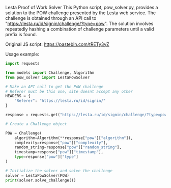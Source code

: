 Lesta Proof of Work Solver
This Python script, pow_solver.py, provides a solution to the POW challenge presented by the Lesta web service. The challenge is obtained through an API call to "https://lesta.ru/id/signin/challenge/?type=pow". The solution involves repeatedly hashing a combination of challenge parameters until a valid prefix is found.

Original JS script: https://pastebin.com/tRETy3yZ

Usage example:
```python
import requests

from models import Challenge, Algorithm
from pow_solver import LestaPowSolver

# Make an API call to get the PoW challenge
# Referer must be this one, site doesnt accept any other
HEADERS = {
    "Referer": "https://lesta.ru/id/signin/"
}

response = requests.get("https://lesta.ru/id/signin/challenge/?type=pow", headers=HEADERS).json()

# Create a Challenge object

POW = Challenge(
    algorithm=Algorithm(**response["pow"]["algorithm"]),
    complexity=response["pow"]["complexity"],
    random_string=response["pow"]["random_string"],
    timestamp=response["pow"]["timestamp"],
    type=response["pow"]["type"]
)

# Initialize the solver and solve the challenge
solver = LestaPowSolver(POW)
print(solver.solve_challenge())
```
